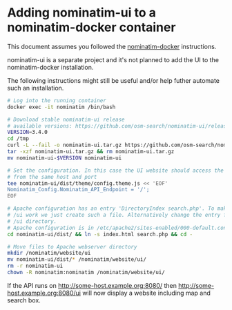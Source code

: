 # Adding nominatim-ui to a nominatim-docker container

This document assumes you followed the [nominatim-docker](https://github.com/mediagis/nominatim-docker/) instructions.

nominatim-ui is a separate project and it's not planned to add the UI to the nominatim-docker installation.

The following instructions might still be useful and/or help futher automate such an installation.

```bash
# Log into the running container
docker exec -it nominatim /bin/bash

# Download stable nominatim-ui release
# available versions: https://github.com/osm-search/nominatim-ui/releases
VERSION=3.4.0
cd /tmp
curl -L --fail -o nominatim-ui.tar.gz https://github.com/osm-search/nominatim-ui/releases/download/v${VERSION}/nominatim-ui-${VERSION}.tar.gz
tar -xzf nominatim-ui.tar.gz && rm nominatim-ui.tar.gz
mv nominatim-ui-$VERSION nominatim-ui

# Set the configuration. In this case the UI website should access the API
# from the same host and port
tee nominatim-ui/dist/theme/config.theme.js << 'EOF'
Nominatim_Config.Nominatim_API_Endpoint = '/';
EOF

# Apache configuration has an entry 'DirectoryIndex search.php'. To make
# /ui work we just create such a file. Alternatively change the entry for
# /ui directory. 
# Apache configuration is in /etc/apache2/sites-enabled/000-default.conf
cd nominatim-ui/dist/ && ln -s index.html search.php && cd -

# Move files to Apache webserver directory
mkdir /nominatim/website/ui
mv nominatim-ui/dist/* /nominatim/website/ui/
rm -r nominatim-ui
chown -R nominatim:nominatim /nominatim/website/ui/
```

If the API runs on http://some-host.example.org:8080/ then http://some-host.example.org:8080/ui
will now display a website including map and search box.